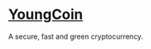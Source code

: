 # [YoungCoin](https://go.youngchief.tk/?url=https://coin.youngchief.tk/)

A secure, fast and green cryptocurrency.
